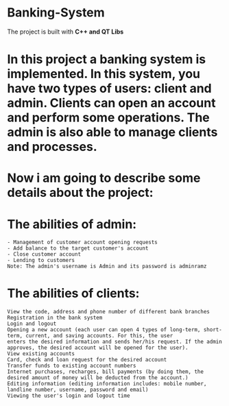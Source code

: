 # Banking-System

The project is built with **C++ and QT Libs**

# In this project a banking system is implemented. In this system, you have two types of users: client and admin. Clients can open an account and perform some operations. The admin is also able to manage clients and processes.

 # Now i am going to describe some details about the project:

 # The abilities of admin:
    - Management of customer account opening requests
    - Add balance to the target customer's account
    - Close customer account
    - Lending to customers
    Note: The admin's username is Admin and its password is adminramz

 # The abilities of clients:
    View the code, address and phone number of different bank branches
    Registration in the bank system
    Login and logout
    Opening a new account (each user can open 4 types of long-term, short-term, current, and saving accounts. For this, the user
    enters the desired information and sends her/his request. If the admin approves, the desired account will be opened for the user).
    View existing accounts
    Card, check and loan request for the desired account
    Transfer funds to existing account numbers
    Internet purchases, recharges, bill payments (by doing them, the desired amount of money will be deducted from the account.)
    Editing information (editing information includes: mobile number, landline number, username, password and email)
    Viewing the user's login and logout time
